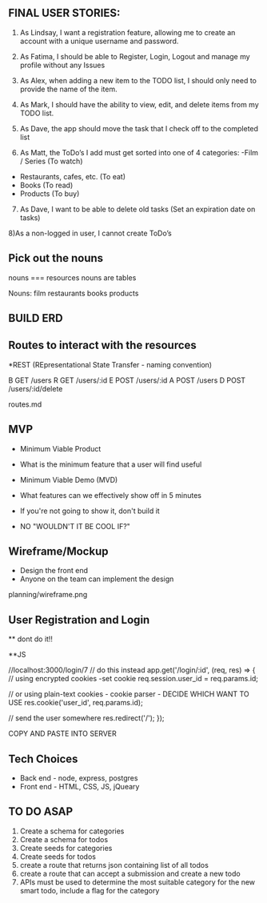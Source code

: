 ##  FINAL USER STORIES:

1) As Lindsay, I want a registration feature, allowing me to create an account with a unique username and password.

2) As Fatima, I should be able to Register,  Login, Logout and manage my profile without any Issues

3) As Alex, when adding a new item to the TODO list, I should only need to provide the name of the item.

4) As Mark, I should have the ability to view, edit, and delete items from my TODO list.

5) As Dave, the app should move the task that I check off to the completed list

6) As Matt, the ToDo’s I add must get sorted into one of 4 categories:
-Film / Series (To watch)
- Restaurants, cafes, etc. (To eat)
- Books (To read)
- Products (To buy)

7) As Dave, I want to be able to delete old tasks (Set an expiration date on tasks)

8)As a non-logged in user, I cannot create ToDo’s


## Pick out the nouns

nouns === resources
nouns are tables

Nouns:
film
restaurants
books
products

## BUILD ERD


## Routes to interact with the resources
*REST (REpresentational State Transfer - naming convention)

B GET /users
R GET /users/:id
E POST /users/:id
A POST /users
D POST /users/:id/delete   

routes.md

## MVP
* Minimum Viable Product
* What is the minimum feature that a user will find useful

* Minimum Viable Demo (MVD)
* What features can we effectively show off in 5 minutes
* If you're not going to show it, don't build it
* NO "WOULDN'T IT BE COOL IF?"


## Wireframe/Mockup
* Design the front end 
* Anyone on the team can implement the design

planning/wireframe.png

## User Registration and Login
** dont do it!!


**JS

//localhost:3000/login/7
// do this instead
app.get('/login/:id', (req, res) => {
  // using encrypted cookies -set cookie
  req.session.user_id = req.params.id;


  // or using plain-text cookies - cookie parser - DECIDE WHICH WANT TO USE
  res.cookie('user_id', req.params.id);

  // send the user somewhere
  res.redirect('/');
});

COPY AND PASTE INTO SERVER

## Tech Choices

* Back end - node, express, postgres
* Front end - HTML, CSS, JS, jQueary


## TO DO ASAP


1. Create a schema for categories
2. Create a schema for todos
3. Create seeds for categories
4. Create seeds for todos
5. create a route that returns json containing list of all todos
6. create a route that can accept a submission and create a new todo
7. APIs must be used to determine the most suitable category for the new smart todo, include a flag for the category 
